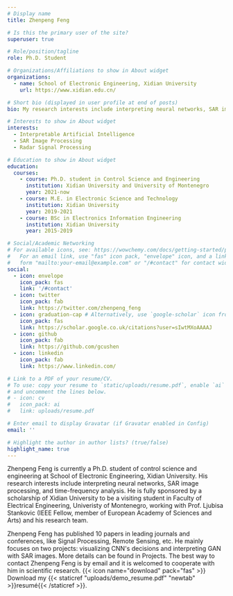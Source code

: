 ```yaml
---
# Display name
title: Zhenpeng Feng

# Is this the primary user of the site?
superuser: true

# Role/position/tagline
role: Ph.D. Student

# Organizations/Affiliations to show in About widget
organizations:
  - name: School of Electronic Engineering, Xidian University
    url: https://www.xidian.edu.cn/

# Short bio (displayed in user profile at end of posts)
bio: My research interests include interpreting neural networks, SAR image processing, and time-frequency analysis.

# Interests to show in About widget
interests:
  - Interpretable Artificial Intelligence
  - SAR Image Processing
  - Radar Signal Processing

# Education to show in About widget
education:
  courses:
    - course: Ph.D. student in Control Science and Engineering
      institution: Xidian University and University of Montenegro
      year: 2021-now
    - course: M.E. in Electronic Science and Technology
      institution: Xidian University
      year: 2019-2021
    - course: BSc in Electronics Information Engineering
      institution: Xidian University
      year: 2015-2019

# Social/Academic Networking
# For available icons, see: https://wowchemy.com/docs/getting-started/page-builder/#icons
#   For an email link, use "fas" icon pack, "envelope" icon, and a link in the
#   form "mailto:your-email@example.com" or "/#contact" for contact widget.
social:
  - icon: envelope
    icon_pack: fas
    link: '/#contact'
  - icon: twitter
    icon_pack: fab
    link: https://twitter.com/zhenpeng_feng
  - icon: graduation-cap # Alternatively, use `google-scholar` icon from `ai` icon pack
    icon_pack: fas
    link: https://scholar.google.co.uk/citations?user=sIwtMXoAAAAJ
  - icon: github
    icon_pack: fab
    link: https://github.com/gcushen
  - icon: linkedin
    icon_pack: fab
    link: https://www.linkedin.com/

# Link to a PDF of your resume/CV.
# To use: copy your resume to `static/uploads/resume.pdf`, enable `ai` icons in `params.toml`,
# and uncomment the lines below.
# - icon: cv
#   icon_pack: ai
#   link: uploads/resume.pdf

# Enter email to display Gravatar (if Gravatar enabled in Config)
email: ''

# Highlight the author in author lists? (true/false)
highlight_name: true
---
```


Zhenpeng Feng is currently a Ph.D. student of control science and engineering at School of Electronic Engineering, Xidian University. His research interests 
include interpreting neural networks, SAR image processing, and time-frequency analysis. He is fully sponsored by a scholarship of Xidian University to be a visiting student in Faculty of Electrical Engineering, Univeristy of Montenegro, working
with Prof. Ljubisa Stankovic (IEEE Fellow, member of European Academy of Sciences and Arts) and his research team.

Zhenpeng Feng has published 10 papers in leading journals and conferences, like Signal Processing, Remote Sensing, etc. He mainly focuses on two projects: visualizing CNN's decisions and interpreting GAN with SAR images.
More details can be found in Projects. The best way to contact Zhenpeng Feng is by email and it is welcomed to cooperate with him in scientific research.
{{< icon name="download" pack="fas" >}} Download my {{< staticref "uploads/demo_resume.pdf" "newtab" >}}resumé{{< /staticref >}}.
